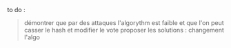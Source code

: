 to do : 

> démontrer que par des attaques l'algorythm est faible et que l'on peut casser le hash et modifier le vote
> proposer les solutions : changement l'algo